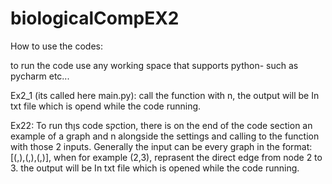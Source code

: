 # biologicalCompEX2 
How to use the codes:

to run the code use any working space that supports python- such as pycharm etc...

Ex2_1 (its called here main.py):
call the function with n, the output will be In txt file which is opend while the code running.

Ex22:
To run thןs code sקction, there is on the end of the code section an example of a graph and n alongside the settings and calling to the function
with those 2 inputs.
Generally the input can be every graph in the format: [(,),(,),(,)], when for example (2,3), reprasent the direct edge from node 2 to 3.
the output will be In txt file which is opened while the code running.

